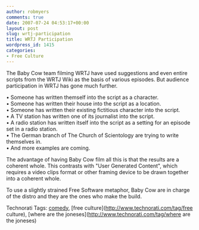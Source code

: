 ```yaml
---
author: robmyers
comments: true
date: 2007-07-24 04:53:17+00:00
layout: post
slug: wrtj-participation
title: WRTJ Participation
wordpress_id: 1415
categories:
- Free Culture
---
```


The Baby Cow team filming WRTJ have used suggestions and even entire scripts from the WRTJ Wiki as the basis of various episodes. But audience participation in WRTJ has gone much further.  
  
• Someone has written themself into the script as a character.  
• Someone has written their house into the script as a location.  
• Someone has written their existing fictitious character into the script.  
• A TV station has written one of its journalist into the script.  
• A radio station has written itself into the script as a setting for an episode set in a radio station.  
• The German branch of The Church of Scientology are trying to write themselves in.  
• And more examples are coming.  
  
The advantage of having Baby Cow film all this is that the results are a coherent whole. This contrasts with "User Generated Content", which requires a video clips format or other framing device to be drawn together into a coherent whole.  
  
To use a slightly strained Free Software metaphor, Baby Cow are in charge of the distro and they are the ones who make the build.  


Technorati Tags: [comedy](http://www.technorati.com/tag/comedy), [free culture](http://www.technorati.com/tag/free culture), [where are the joneses](http://www.technorati.com/tag/where are the joneses)

  


